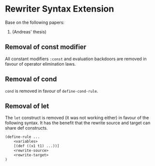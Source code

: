 # Rewriter Syntax Extension

Base on the following papers:
1. (Andreas' thesis)

## Removal of const modifier

All constant modifiers `:const` and evaluation backdoors are removed in favour of operator elimination laws.

## Removal of cond

`cond` is removed  in favour of `define-cond-rule`.

## Removal of let

The `let` construct is removed (it was not working either) in favour of the
following syntax. It has the benefit that the rewrite source and target can
share def constructs.

``` lisp
(define-rule ...
	<variables>
	[(def ((x1 t1) ...))]
	<rewrite-source>
	<rewrite-target>
)
```
